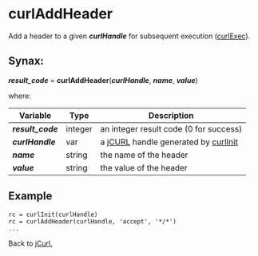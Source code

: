 # curlAddHeader

<PageHeader />

Add a header to a given ***curlHandle*** for subsequent execution ([curlExec](../curlExec/#heading)).

## Synax:

***result_code*** = **curlAddHeader**(***curlHandle***, ***name***, ***value***)

where:

| Variable | Type | Description |
|--|--|--|
***result_code*** | integer |an integer result code (0 for success)
***curlHandle*** | var | a [jCURL](../../jcurl) handle generated by [curlInit](../curlInit)
***name*** | string |the name of the header
***value*** | string |the value of the header

## Example

```
rc = curlInit(curlHandle)
rc = curlAddHeader(curlHandle, 'accept', '*/*')
...
```

Back to [jCurl.](./../README.md)

  
<PageFooter />

